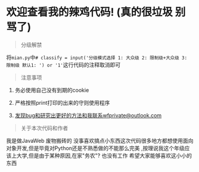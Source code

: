 # 欢迎查看我的辣鸡代码! (真的很垃圾 别骂了)

>分级解禁 
    
   将`mian.py`中`# classify = input('分级模式选择 1: 大众级 2: 限制级+大众级 3: 限制级 默认1: ') or '1'`这行代码的注释取消即可
   
>注意事项
     
   1. 务必使用自己没有到期的cookie
   
   2. 严格按照print打印的出来的守则使用程序
   
   3. 发现bug和研究出更好的方法和我联系wfprivate@outlook.com
    
>关于本次代码和作者
    
   我是做JavaWeb 废物搬砖的 没事喜欢搞点小东西这次代码很多地方都想使用面向对象开发,但是毕竟对Python还是不熟悉做的不能那么完美
 ,按理说我这个年级应该上大学,但是由于某种原因,在家"务农"? 也没有工作 希望大家能够喜欢这小小的东西
 
